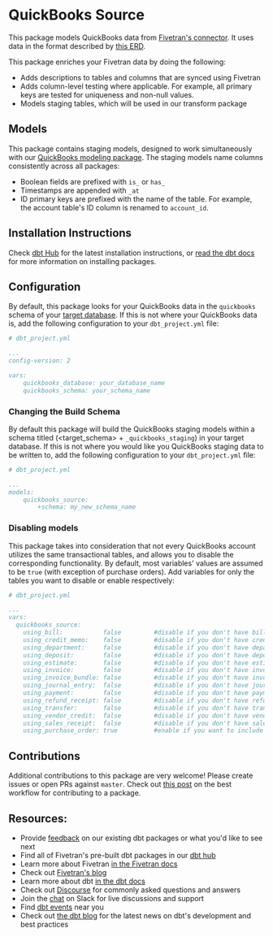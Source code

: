 # QuickBooks Source

This package models QuickBooks data from [Fivetran's connector](https://fivetran.com/docs/applications/quickbooks). It uses data in the format described by [this ERD](https://fivetran.com/docs/applications/quickbooks#schemainformation).

This package enriches your Fivetran data by doing the following:

* Adds descriptions to tables and columns that are synced using Fivetran
* Adds column-level testing where applicable. For example, all primary keys are tested for uniqueness and non-null values.
* Models staging tables, which will be used in our transform package

## Models

This package contains staging models, designed to work simultaneously with our [QuickBooks modeling package](https://github.com/fivetran/dbt_quickbooks). The staging models name columns consistently across all packages:

* Boolean fields are prefixed with `is_` or `has_`
* Timestamps are appended with `_at`
* ID primary keys are prefixed with the name of the table. For example, the account table's ID column is renamed to `account_id`.

## Installation Instructions

Check [dbt Hub](https://hub.getdbt.com/) for the latest installation instructions, or [read the dbt docs](https://docs.getdbt.com/docs/package-management) for more information on installing packages.

## Configuration

By default, this package looks for your QuickBooks data in the `quickbooks` schema of your [target database](https://docs.getdbt.com/docs/running-a-dbt-project/using-the-command-line-interface/configure-your-profile). If this is not where your QuickBooks data is, add the following configuration to your `dbt_project.yml` file:

```yml
# dbt_project.yml

...
config-version: 2

vars:
    quickbooks_database: your_database_name
    quickbooks_schema: your_schema_name
```

### Changing the Build Schema
By default this package will build the QuickBooks staging models within a schema titled (<target_schema> + `_quickbooks_staging`) in your target database. If this is not where you would like you QuickBooks staging data to be written to, add the following configuration to your `dbt_project.yml` file:

```yml
# dbt_project.yml

...
models:
    quickbooks_source:
        +schema: my_new_schema_name
```
### Disabling models

This package takes into consideration that not every QuickBooks account utilizes the same transactional tables, and allows you to disable the corresponding functionality. By default, most variables' values are assumed to be `true` (with exception of purchase orders). Add variables for only the tables you want to disable or enable respectively:

```yml
# dbt_project.yml

...
vars:
  quickbooks_source:
    using_bill:           false         #disable if you don't have bills or bill payments in QuickBooks
    using_credit_memo:    false         #disable if you don't have credit memos in QuickBooks
    using_department:     false         #disable if you don't have departments in QuickBooks
    using_deposit:        false         #disable if you don't have deposits in QuickBooks
    using_estimate:       false         #disable if you don't have estimates in QuickBooks
    using_invoice:        false         #disable if you don't have invoices in QuickBooks
    using_invoice_bundle: false         #disable if you don't have invoice bundles in QuickBooks
    using_journal_entry:  false         #disable if you don't have journal entries in QuickBooks
    using_payment:        false         #disable if you don't have payments in QuickBooks
    using_refund_receipt: false         #disable if you don't have refund receipts in QuickBooks
    using_transfer:       false         #disable if you don't have transfers in QuickBooks
    using_vendor_credit:  false         #disable if you don't have vendor credits in QuickBooks
    using_sales_receipt:  false         #disable if you don't have sales receipts in QuickBooks
    using_purchase_order: true          #enable if you want to include purchase orders in your staging models
```

## Contributions

Additional contributions to this package are very welcome! Please create issues
or open PRs against `master`. Check out [this post](https://discourse.getdbt.com/t/contributing-to-a-dbt-package/657)
on the best workflow for contributing to a package.

## Resources:

- Provide [feedback](https://www.surveymonkey.com/r/DQ7K7WW) on our existing dbt packages or what you'd like to see next
- Find all of Fivetran's pre-built dbt packages in our [dbt hub](https://hub.getdbt.com/fivetran/)
- Learn more about Fivetran [in the Fivetran docs](https://fivetran.com/docs)
- Check out [Fivetran's blog](https://fivetran.com/blog)
- Learn more about dbt [in the dbt docs](https://docs.getdbt.com/docs/introduction)
- Check out [Discourse](https://discourse.getdbt.com/) for commonly asked questions and answers
- Join the [chat](http://slack.getdbt.com/) on Slack for live discussions and support
- Find [dbt events](https://events.getdbt.com) near you
- Check out [the dbt blog](https://blog.getdbt.com/) for the latest news on dbt's development and best practices
